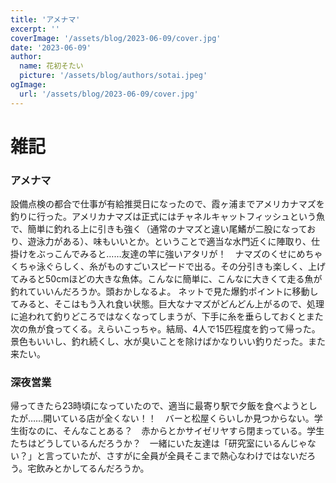 ```yaml
---
title: 'アメナマ'
excerpt: ''
coverImage: '/assets/blog/2023-06-09/cover.jpg'
date: '2023-06-09'
author:
  name: 花初そたい
  picture: '/assets/blog/authors/sotai.jpeg'
ogImage:
  url: '/assets/blog/2023-06-09/cover.jpg'
---
```

# 雑記
### アメナマ
設備点検の都合で仕事が有給推奨日になったので、霞ヶ浦までアメリカナマズを釣りに行った。アメリカナマズは正式にはチャネルキャットフィッシュという魚で、簡単に釣れる上に引きも強く（通常のナマズと違い尾鰭が二股になっており、遊泳力がある）、味もいいとか。ということで適当な水門近くに陣取り、仕掛けをぶっこんでみると……友達の竿に強いアタリが！　ナマズのくせにめちゃくちゃ泳ぐらしく、糸がものすごいスピードで出る。その分引きも楽しく、上げてみると50cmほどの大きな魚体。こんなに簡単に、こんなに大きくて走る魚が釣れていいんだろうか。頭おかしなるよ。
ネットで見た爆釣ポイントに移動してみると、そこはもう入れ食い状態。巨大なナマズがどんどん上がるので、処理に追われて釣りどころではなくなってしまうが、下手に糸を垂らしておくとまた次の魚が食ってくる。えらいこっちゃ。結局、4人で15匹程度を釣って帰った。
景色もいいし、釣れ続くし、水が臭いことを除けばかなりいい釣りだった。また来たい。

### 深夜営業
帰ってきたら23時頃になっていたので、適当に最寄り駅で夕飯を食べようとしたが……開いている店が全くない！！　バーと松屋くらいしか見つからない。学生街なのに、そんなことある？　赤からとかサイゼリヤすら閉まっている。学生たちはどうしているんだろうか？　一緒にいた友達は「研究室にいるんじゃない？」と言っていたが、さすがに全員が全員そこまで熱心なわけではないだろう。宅飲みとかしてるんだろうか。